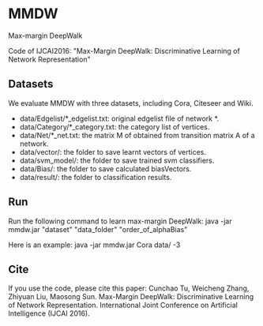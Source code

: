# MMDW
Max-margin DeepWalk

Code of IJCAI2016: "Max-Margin DeepWalk: Discriminative Learning of Network Representation"

## Datasets
  We evaluate MMDW with three datasets, including Cora, Citeseer and Wiki.
  * data/Edgelist/*_edgelist.txt: original edgelist file of network *.
  * data/Category/*_category.txt: the category list of vertices.
  * data/Net/*_net.txt: the matrix M of obtained from transition matrix A of a network.
  * data/vector/: the folder to save learnt vectors of vertices.
  * data/svm_model/: the folder to save trained svm classifiers.
  * data/Bias/: the folder to save calculated biasVectors.
  * data/result/: the folder to classification results.

## Run
   Run the following command to learn max-margin DeepWalk: 
    java -jar mmdw.jar "dataset" "data_folder" "order_of_alphaBias" 
   
   Here is an example:
    java -jar mmdw.jar Cora data/ -3 
   

## Cite
  If you use the code, please cite this paper:
  Cunchao Tu, Weicheng Zhang, Zhiyuan Liu, Maosong Sun. Max-Margin DeepWalk: Discriminative Learning of Network Representation. International Joint Conference on Artificial Intelligence (IJCAI 2016).
